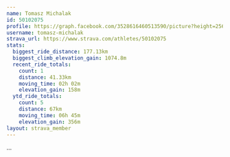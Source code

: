 ```yaml
---
name: Tomasz Michalak
id: 50102075
profile: https://graph.facebook.com/3528616460513590/picture?height=256&width=256
username: tomasz-michalak
strava_url: https://www.strava.com/athletes/50102075
stats:
  biggest_ride_distance: 177.13km
  biggest_climb_elevation_gain: 1074.8m
  recent_ride_totals:
    count: 1
    distance: 41.33km
    moving_time: 02h 02m
    elevation_gain: 158m
  ytd_ride_totals:
    count: 5
    distance: 67km
    moving_time: 06h 45m
    elevation_gain: 356m
layout: strava_member
--- 
```

...
